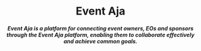 <H1 align ="center" >Event Aja</h1>
<h5  align ="center"> 
Event Aja is a platform for connecting event owners, EOs and sponsors through the Event Aja platform, enabling them to collaborate effectively and achieve common goals.</h5>